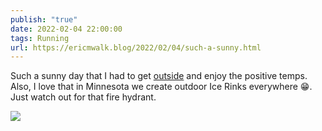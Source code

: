 ```yaml
---
publish: "true"
date: 2022-02-04 22:00:00
tags: Running
url: https://ericmwalk.blog/2022/02/04/such-a-sunny.html
---
```


Such a sunny day that I had to get [outside](http://www.strava.com/activities/6631616948) and enjoy the positive temps. Also, I love that in Minnesota we create outdoor Ice Rinks everywhere 😁. Just watch out for that fire hydrant.

![](https://ericmwalk.blog/uploads/2022/7a6d5aeb90.jpg)